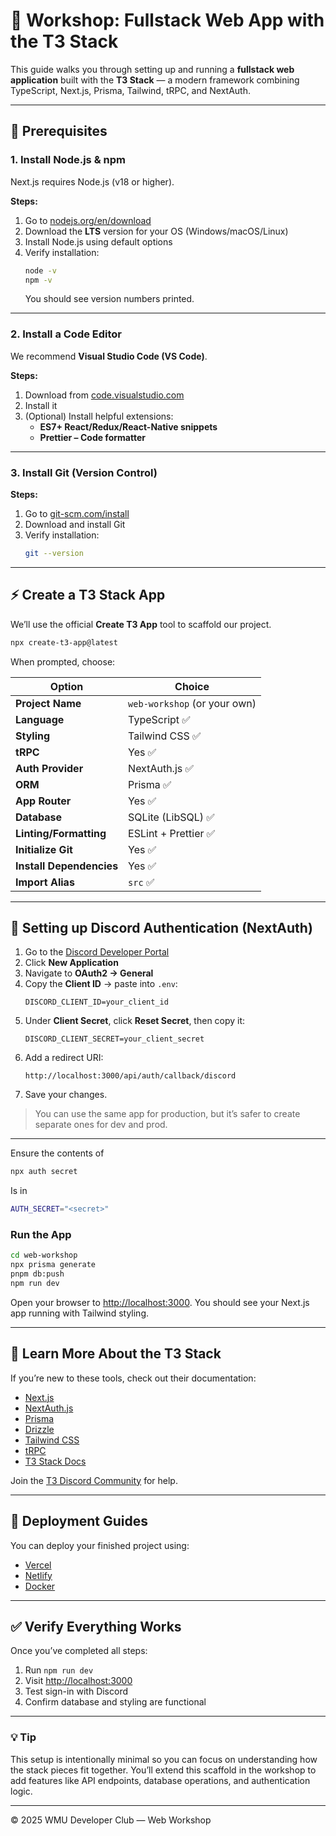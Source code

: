 # 🚀 Workshop: Fullstack Web App with the T3 Stack

This guide walks you through setting up and running a **fullstack web application** built with the **T3 Stack** — a modern framework combining TypeScript, Next.js, Prisma, Tailwind, tRPC, and NextAuth.

---

## 🧰 Prerequisites

### 1. Install Node.js & npm
Next.js requires Node.js (v18 or higher).

**Steps:**
1. Go to [nodejs.org/en/download](https://nodejs.org/en/download)
2. Download the **LTS** version for your OS (Windows/macOS/Linux)
3. Install Node.js using default options
4. Verify installation:
   ```bash
   node -v
   npm -v
   ```
   You should see version numbers printed.

---

### 2. Install a Code Editor
We recommend **Visual Studio Code (VS Code)**.

**Steps:**
1. Download from [code.visualstudio.com](https://code.visualstudio.com/)
2. Install it
3. (Optional) Install helpful extensions:
   - **ES7+ React/Redux/React-Native snippets**
   - **Prettier – Code formatter**

---

### 3. Install Git (Version Control)
**Steps:**
1. Go to [git-scm.com/install](https://git-scm.com/install/)
2. Download and install Git
3. Verify installation:
   ```bash
   git --version
   ```

---

## ⚡ Create a T3 Stack App

We’ll use the official **Create T3 App** tool to scaffold our project.

```bash
npx create-t3-app@latest
```

When prompted, choose:

| Option | Choice |
|--------|---------|
| **Project Name** | `web-workshop` (or your own) |
| **Language** | TypeScript ✅ |
| **Styling** | Tailwind CSS ✅ |
| **tRPC** | Yes ✅ |
| **Auth Provider** | NextAuth.js ✅ |
| **ORM** | Prisma ✅ |
| **App Router** | Yes ✅ |
| **Database** | SQLite (LibSQL) ✅ |
| **Linting/Formatting** | ESLint + Prettier ✅ |
| **Initialize Git** | Yes ✅ |
| **Install Dependencies** | Yes ✅ |
| **Import Alias** | `src` ✅ |

---

## 🔑 Setting up Discord Authentication (NextAuth)

1. Go to the [Discord Developer Portal](https://discord.com/developers/applications)
2. Click **New Application**
3. Navigate to **OAuth2 → General**
4. Copy the **Client ID** → paste into `.env`:
   ```
   DISCORD_CLIENT_ID=your_client_id
   ```
5. Under **Client Secret**, click **Reset Secret**, then copy it:
   ```
   DISCORD_CLIENT_SECRET=your_client_secret
   ```
6. Add a redirect URI:
   ```
   http://localhost:3000/api/auth/callback/discord
   ```
7. Save your changes.

> You can use the same app for production, but it’s safer to create separate ones for dev and prod.

---

Ensure the contents of
```bash
npx auth secret
```

Is in
```bash
AUTH_SECRET="<secret>"
```

### Run the App
```bash
cd web-workshop
npx prisma generate
pnpm db:push
npm run dev
```

Open your browser to [http://localhost:3000](http://localhost:3000).
You should see your Next.js app running with Tailwind styling.

---

## 🧠 Learn More About the T3 Stack

If you’re new to these tools, check out their documentation:

- [Next.js](https://nextjs.org)
- [NextAuth.js](https://next-auth.js.org)
- [Prisma](https://prisma.io)
- [Drizzle](https://orm.drizzle.team)
- [Tailwind CSS](https://tailwindcss.com)
- [tRPC](https://trpc.io)
- [T3 Stack Docs](https://create.t3.gg/)

Join the [T3 Discord Community](https://t3.gg/discord) for help.

---

## 🚀 Deployment Guides

You can deploy your finished project using:

- [Vercel](https://create.t3.gg/en/deployment/vercel)
- [Netlify](https://create.t3.gg/en/deployment/netlify)
- [Docker](https://create.t3.gg/en/deployment/docker)

---

## ✅ Verify Everything Works

Once you’ve completed all steps:
1. Run `npm run dev`
2. Visit [http://localhost:3000](http://localhost:3000)
3. Test sign-in with Discord
4. Confirm database and styling are functional

---

### 💡 Tip
This setup is intentionally minimal so you can focus on understanding how the stack pieces fit together. You’ll extend this scaffold in the workshop to add features like API endpoints, database operations, and authentication logic.

---

© 2025 WMU Developer Club — Web Workshop
